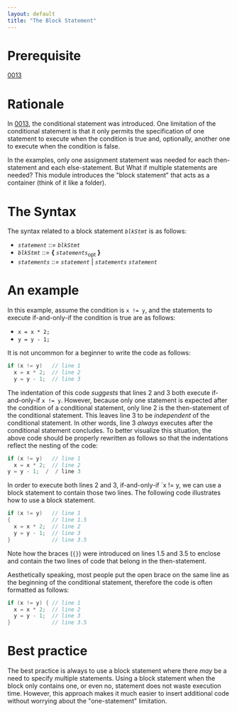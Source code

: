 ```yaml
---
layout: default
title: "The Block Statement"
---
```


# Prerequisite

[0013](0013.md)

# Rationale

In [0013](0013.md), the conditional statement was introduced. One limitation of the conditional statement is that it only permits the specification of one statement to execute when the condition is true and, optionally, another one to execute when the condition is false.

In the examples, only one assignment statement was needed for each then-statement and each else-statement. But What if multiple statements are needed? This module introduces the "block statement" that acts as a container (think of it like a folder).

# The Syntax

The syntax related to a block statement *`blkStmt`* is as follows:

* *`statement`* ::= *`blkStmt`*
* *`blkStmt`* ::= **{** *`statements`*<sub>opt</sub> **}**
* *`statements`* ::= *`statement`* \| *`statements`* *`statement`*

# An example

In this example, assume the condition is `x != y`, and the statements to execute if-and-only-if the condition is true are as follows:

* `x = x * 2;`
* `y = y - 1;`

It is not uncommon for a beginner to write the code as follows:

```c
if (x != y)   // line 1
  x = x * 2;  // line 2
  y = y - 1;  // line 3
```

The indentation of this code *suggests* that lines 2 and 3 both execute if-and-only-if `x != y`. However, because only one statement is expected after the condition of a conditional statement, only line 2 is the then-statement of the conditional statement. This leaves line 3 to be *independent* of the conditional statement. In other words, line 3 *always* executes after the conditional statement concludes. To better visualize this situation, the above code should be properly rewritten as follows so that the indentations reflect the nesting of the code:

```c
if (x != y)   // line 1
  x = x * 2;  // line 2
y = y - 1;  /  / line 3
```

In order to execute both lines 2 and 3, if-and-only-if `x != y, we can use a block statement to contain those two lines. The following code illustrates how to use a block statement.

```c
if (x != y)   // line 1
{             // line 1.5
  x = x * 2;  // line 2
  y = y - 1;  // line 3
}             // line 3.5
```

Note how the braces (`{}`) were introduced on lines 1.5 and 3.5 to enclose and contain the two lines of code that belong in the then-statement.

Aesthetically speaking, most people put the open brace on the same line as the beginning of the conditional statement, therefore the code is often formatted as follows:

```c
if (x != y) { // line 1
  x = x * 2;  // line 2
  y = y - 1;  // line 3
}             // line 3.5
```

# Best practice

The best practice is always to use a block statement where there *may* be a need to specify multiple statements. Using a block statement when the block only contains one, or even no, statement does not waste execution time. However, this approach makes it much easier to insert additional code without worrying about the "one-statement" limitation. 
